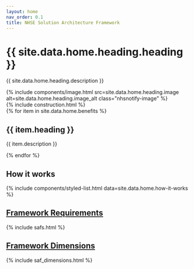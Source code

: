 ```yaml
---
layout: home
nav_order: 0.1
title: NHSE Solution Architecture Framework
---
```


<div id="heading" class="nhsnotify-banner--blue">
  <div class="nhsuk-main-wrapper nhsuk-width-container">
    <div class="nhsuk-grid-row">
      <div class="nhsuk-grid-column-one-half">
        <h1 class="nhsuk-heading-l">{{ site.data.home.heading.heading }}</h1>
        <p>
          {{ site.data.home.heading.description }}
        </p>
      </div>
      <div class="nhsuk-grid-column-one-half">
        {% include components/image.html src=site.data.home.heading.image alt=site.data.home.heading.image_alt class="nhsnotify-image" %}
      </div>
    </div>
  </div>
</div>

 <div class="nhsuk-width-container nhsuk-main-wrapper">
  {% include construction.html %}
</div>

<div id="benefits" class="nhsnotify-banner--white">
  <div class="nhsuk-width-container nhsuk-main-wrapper">
    <div class="nhsuk-grid-row">
      {% for item in site.data.home.benefits %}
      <div class="nhsuk-grid-column-one-third">
        <h2 class="nhsuk-heading-m">{{ item.heading }}</h2>
        <p>{{ item.description }}</p>
      </div>
      {% endfor %}
    </div>
  </div>
</div>

<!-- HOW IT WORKS -->
<div id="how-it-works">
  <div class="nhsuk-width-container nhsuk-main-wrapper">
    <h2>How it works</h2>
    {% include components/styled-list.html data=site.data.home.how-it-works %}
  </div>
</div>


<!-- HOW IT WORKS -->
<div id="how-it-works">
  <div class="nhsuk-width-container nhsuk-main-wrapper">

<h2><a href="{{'safs/' | relative_url}}"> Framework Requirements</a></h2>
{% include safs.html %}

<h2><a href="{{'saf_dimensions/' | relative_url}}"> Framework Dimensions</a></h2>
{% include saf_dimensions.html %}


  </div>
</div>


